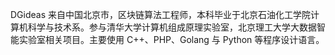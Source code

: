 DGideas 来自中国北京市，区块链算法工程师，本科毕业于北京石油化工学院计算机科学与技术系。参与清华大学计算机组成原理实验室，北京理工大学大数据智能实验室相关项目。主要使用 C++、PHP、Golang 与 Python 等程序设计语言。
